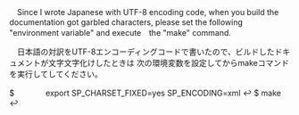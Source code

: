 　Since I wrote Japanese with UTF-8 encoding code, when you build the documentation got garbled characters, 
please set the following "environment variable" and execute　the "make" command.

　日本語の対訳をUTF-8エンコーディングコードで書いたので、ビルドしたドキュメントが文字文字化けしたときは
次の環境変数を設定してからmakeコマンドを実行してしてください。

$　　　　export SP_CHARSET_FIXED=yes SP_ENCODING=xml  ↩︎
$  make  ↩︎
